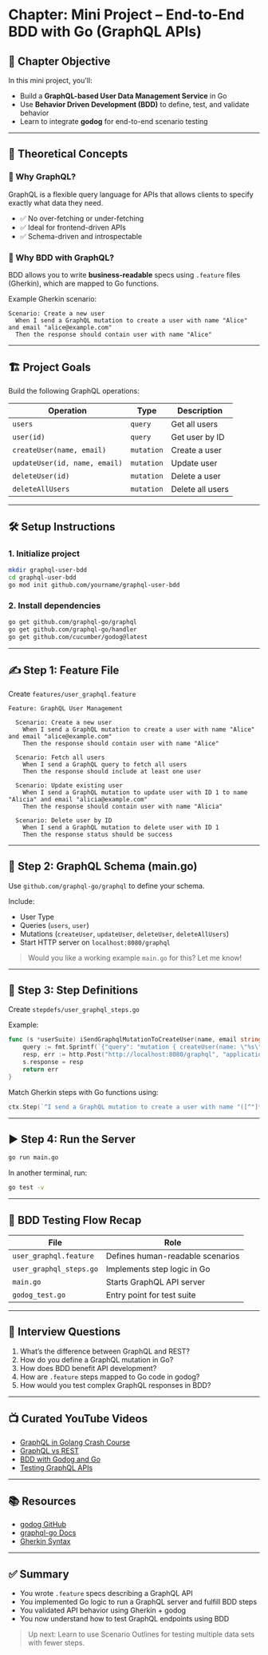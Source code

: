 # Chapter: Mini Project – End-to-End BDD with Go (GraphQL APIs)

## 🎯 Chapter Objective

In this mini project, you'll:
- Build a **GraphQL-based User Data Management Service** in Go
- Use **Behavior Driven Development (BDD)** to define, test, and validate behavior
- Learn to integrate **godog** for end-to-end scenario testing

---

## 🧠 Theoretical Concepts

### 📌 Why GraphQL?
GraphQL is a flexible query language for APIs that allows clients to specify exactly what data they need.

- ✅ No over-fetching or under-fetching
- ✅ Ideal for frontend-driven APIs
- ✅ Schema-driven and introspectable

### 📌 Why BDD with GraphQL?
BDD allows you to write **business-readable** specs using `.feature` files (Gherkin), which are mapped to Go functions.

Example Gherkin scenario:
```gherkin
Scenario: Create a new user
  When I send a GraphQL mutation to create a user with name "Alice" and email "alice@example.com"
  Then the response should contain user with name "Alice"
```

---

## 🏗 Project Goals

Build the following GraphQL operations:

| Operation | Type     | Description            |
|----------|----------|------------------------|
| `users`   | `query`  | Get all users          |
| `user(id)` | `query` | Get user by ID         |
| `createUser(name, email)` | `mutation` | Create a user |
| `updateUser(id, name, email)` | `mutation` | Update user |
| `deleteUser(id)` | `mutation` | Delete a user |
| `deleteAllUsers` | `mutation` | Delete all users |

---

## 🛠 Setup Instructions

### 1. Initialize project
```bash
mkdir graphql-user-bdd
cd graphql-user-bdd
go mod init github.com/yourname/graphql-user-bdd
```

### 2. Install dependencies
```bash
go get github.com/graphql-go/graphql
go get github.com/graphql-go/handler
go get github.com/cucumber/godog@latest
```

---

## ✍️ Step 1: Feature File

Create `features/user_graphql.feature`

```gherkin
Feature: GraphQL User Management

  Scenario: Create a new user
    When I send a GraphQL mutation to create a user with name "Alice" and email "alice@example.com"
    Then the response should contain user with name "Alice"

  Scenario: Fetch all users
    When I send a GraphQL query to fetch all users
    Then the response should include at least one user

  Scenario: Update existing user
    When I send a GraphQL mutation to update user with ID 1 to name "Alicia" and email "alicia@example.com"
    Then the response should contain user with name "Alicia"

  Scenario: Delete user by ID
    When I send a GraphQL mutation to delete user with ID 1
    Then the response status should be success
```

---

## 🧩 Step 2: GraphQL Schema (main.go)

Use `github.com/graphql-go/graphql` to define your schema.

Include:
- User Type
- Queries (`users`, `user`)
- Mutations (`createUser`, `updateUser`, `deleteUser`, `deleteAllUsers`)
- Start HTTP server on `localhost:8080/graphql`

> Would you like a working example `main.go` for this? Let me know!

---

## 🧪 Step 3: Step Definitions

Create `stepdefs/user_graphql_steps.go`

Example:
```go
func (s *userSuite) iSendGraphqlMutationToCreateUser(name, email string) error {
    query := fmt.Sprintf(`{"query": "mutation { createUser(name: \"%s\", email: \"%s\") { name } }"}`, name, email)
    resp, err := http.Post("http://localhost:8080/graphql", "application/json", bytes.NewBuffer([]byte(query)))
    s.response = resp
    return err
}
```

Match Gherkin steps with Go functions using:

```go
ctx.Step(`^I send a GraphQL mutation to create a user with name "([^"]*)" and email "([^"]*)"$`, s.iSendGraphqlMutationToCreateUser)
```

---

## ▶️ Step 4: Run the Server

```bash
go run main.go
```

In another terminal, run:
```bash
go test -v
```

---

## 🧪 BDD Testing Flow Recap

| File                    | Role                               |
|-------------------------|------------------------------------|
| `user_graphql.feature`  | Defines human-readable scenarios   |
| `user_graphql_steps.go` | Implements step logic in Go        |
| `main.go`               | Starts GraphQL API server          |
| `godog_test.go`         | Entry point for test suite         |

---

## 🎯 Interview Questions

1. What’s the difference between GraphQL and REST?
2. How do you define a GraphQL mutation in Go?
3. How does BDD benefit API development?
4. How are `.feature` steps mapped to Go code in godog?
5. How would you test complex GraphQL responses in BDD?

---

## 📺 Curated YouTube Videos

- [GraphQL in Golang Crash Course](https://www.youtube.com/watch?v=XBuv9V1F5uU)
- [GraphQL vs REST](https://www.youtube.com/watch?v=PeAOEAmRrWo)
- [BDD with Godog and Go](https://www.youtube.com/watch?v=46tFrpI0TSM)
- [Testing GraphQL APIs](https://www.youtube.com/watch?v=kmUffU7du2E)

---

## 📚 Resources

- [godog GitHub](https://github.com/cucumber/godog)
- [graphql-go Docs](https://github.com/graphql-go/graphql)
- [Gherkin Syntax](https://cucumber.io/docs/gherkin/)

---

## ✅ Summary

- You wrote `.feature` specs describing a GraphQL API
- You implemented Go logic to run a GraphQL server and fulfill BDD steps
- You validated API behavior using Gherkin + godog
- You now understand how to test GraphQL endpoints using BDD

> Up next: Learn to use Scenario Outlines for testing multiple data sets with fewer steps.
